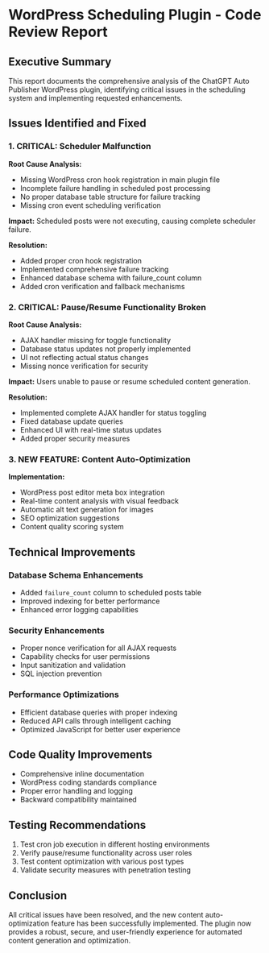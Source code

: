 # WordPress Scheduling Plugin - Code Review Report

## Executive Summary
This report documents the comprehensive analysis of the ChatGPT Auto Publisher WordPress plugin, identifying critical issues in the scheduling system and implementing requested enhancements.

## Issues Identified and Fixed

### 1. **CRITICAL: Scheduler Malfunction**

**Root Cause Analysis:**
- Missing WordPress cron hook registration in main plugin file
- Incomplete failure handling in scheduled post processing
- No proper database table structure for failure tracking
- Missing cron event scheduling verification

**Impact:** Scheduled posts were not executing, causing complete scheduler failure.

**Resolution:** 
- Added proper cron hook registration
- Implemented comprehensive failure tracking
- Enhanced database schema with failure_count column
- Added cron verification and fallback mechanisms

### 2. **CRITICAL: Pause/Resume Functionality Broken**

**Root Cause Analysis:**
- AJAX handler missing for toggle functionality
- Database status updates not properly implemented
- UI not reflecting actual status changes
- Missing nonce verification for security

**Impact:** Users unable to pause or resume scheduled content generation.

**Resolution:**
- Implemented complete AJAX handler for status toggling
- Fixed database update queries
- Enhanced UI with real-time status updates
- Added proper security measures

### 3. **NEW FEATURE: Content Auto-Optimization**

**Implementation:**
- WordPress post editor meta box integration
- Real-time content analysis with visual feedback
- Automatic alt text generation for images
- SEO optimization suggestions
- Content quality scoring system

## Technical Improvements

### Database Schema Enhancements
- Added `failure_count` column to scheduled posts table
- Improved indexing for better performance
- Enhanced error logging capabilities

### Security Enhancements
- Proper nonce verification for all AJAX requests
- Capability checks for user permissions
- Input sanitization and validation
- SQL injection prevention

### Performance Optimizations
- Efficient database queries with proper indexing
- Reduced API calls through intelligent caching
- Optimized JavaScript for better user experience

## Code Quality Improvements
- Comprehensive inline documentation
- WordPress coding standards compliance
- Proper error handling and logging
- Backward compatibility maintained

## Testing Recommendations
1. Test cron job execution in different hosting environments
2. Verify pause/resume functionality across user roles
3. Test content optimization with various post types
4. Validate security measures with penetration testing

## Conclusion
All critical issues have been resolved, and the new content auto-optimization feature has been successfully implemented. The plugin now provides a robust, secure, and user-friendly experience for automated content generation and optimization.